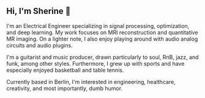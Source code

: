 ##  Hi, I'm Sherine 👋

I'm an Electrical Engineer specializing in signal processing, optimization, and deep learning. My work focuses on MRI reconstruction and quantitative MR imaging. On a lighter note, I also enjoy playing around with audio analog circuits and audio plugins.

I'm a guitarist and music producer, drawn particularly to soul, RnB, jazz, and funk, among other styles. Furthermore, I grew up with sports and have especially enjoyed basketball and table tennis.

Currently based in Berlin, I'm interested in engineering, healthcare, creativity, and most importantly, dumb humor.
